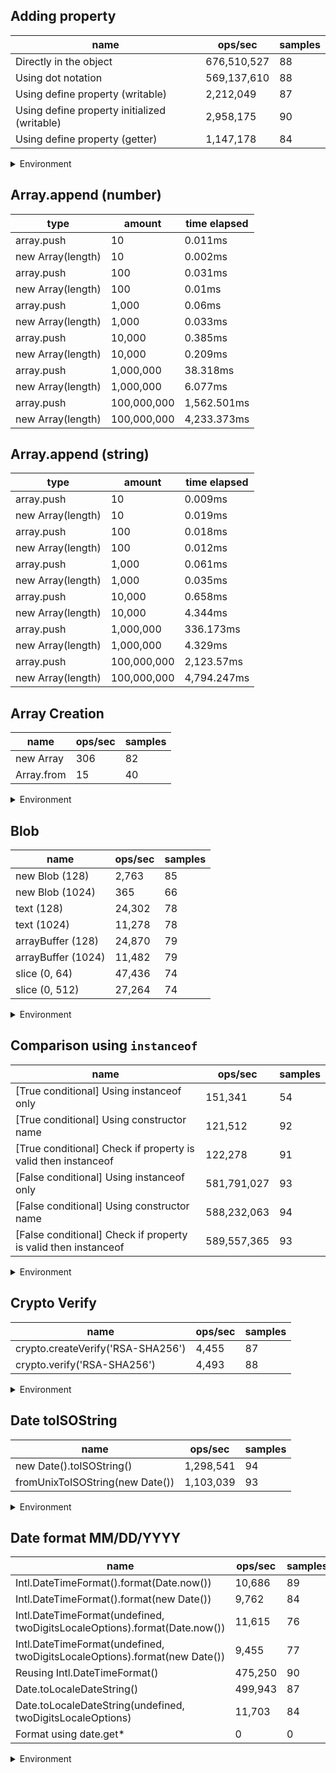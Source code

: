 ## Adding property

|name|ops/sec|samples|
|-|-|-|
|Directly in the object|676,510,527|88|
|Using dot notation|569,137,610|88|
|Using define property (writable)|2,212,049|87|
|Using define property initialized (writable)|2,958,175|90|
|Using define property (getter)|1,147,178|84|


<details>
<summary>Environment</summary>

* __Machine:__ linux x64 | 2 vCPUs | 6.8GB Mem
* __Run:__ Wed Oct 25 2023 03:36:12 GMT+0000 (Coordinated Universal Time)
</details>

<!--
{"environment":{"platform":"linux","arch":"x64","cpus":2,"totalMemory":6.7597503662109375},"benchmarks":[{"name":"Directly in the object","opsSec":676510526.9449942,"samples":6},{"name":"Using dot notation","opsSec":569137609.851336,"samples":7},{"name":"Using define property (writable)","opsSec":2212049.0427864045,"samples":8},{"name":"Using define property initialized (writable)","opsSec":2958174.7331113685,"samples":7},{"name":"Using define property (getter)","opsSec":1147178.0353662486,"samples":4}]}-->

## Array.append (number)

|type|amount|time elapsed|
|-|-|-|
array.push|10|0.011ms
new Array(length)|10|0.002ms
array.push|100|0.031ms
new Array(length)|100|0.01ms
array.push|1,000|0.06ms
new Array(length)|1,000|0.033ms
array.push|10,000|0.385ms
new Array(length)|10,000|0.209ms
array.push|1,000,000|38.318ms
new Array(length)|1,000,000|6.077ms
array.push|100,000,000|1,562.501ms
new Array(length)|100,000,000|4,233.373ms
## Array.append (string)

|type|amount|time elapsed|
|-|-|-|
array.push|10|0.009ms
new Array(length)|10|0.019ms
array.push|100|0.018ms
new Array(length)|100|0.012ms
array.push|1,000|0.061ms
new Array(length)|1,000|0.035ms
array.push|10,000|0.658ms
new Array(length)|10,000|4.344ms
array.push|1,000,000|336.173ms
new Array(length)|1,000,000|4.329ms
array.push|100,000,000|2,123.57ms
new Array(length)|100,000,000|4,794.247ms

## Array Creation

|name|ops/sec|samples|
|-|-|-|
|new Array|306|82|
|Array.from|15|40|


<details>
<summary>Environment</summary>

* __Machine:__ linux x64 | 2 vCPUs | 6.8GB Mem
* __Run:__ Wed Oct 25 2023 03:38:51 GMT+0000 (Coordinated Universal Time)
</details>

<!--
{"environment":{"platform":"linux","arch":"x64","cpus":2,"totalMemory":6.7597503662109375},"benchmarks":[{"name":"new Array","opsSec":305.75675616523284,"samples":3},{"name":"Array.from","opsSec":14.648591962893354,"samples":1}]}-->

## Blob

|name|ops/sec|samples|
|-|-|-|
|new Blob (128)|2,763|85|
|new Blob (1024)|365|66|
|text (128)|24,302|78|
|text (1024)|11,278|78|
|arrayBuffer (128)|24,870|79|
|arrayBuffer (1024)|11,482|79|
|slice (0, 64)|47,436|74|
|slice (0, 512)|27,264|74|


<details>
<summary>Environment</summary>

* __Machine:__ linux x64 | 2 vCPUs | 6.8GB Mem
* __Run:__ Wed Oct 25 2023 03:40:49 GMT+0000 (Coordinated Universal Time)
</details>

<!--
{"environment":{"platform":"linux","arch":"x64","cpus":2,"totalMemory":6.759746551513672},"benchmarks":[{"name":"new Blob (128)","opsSec":2763.003755723908,"samples":3},{"name":"new Blob (1024)","opsSec":365.1543842921994,"samples":2},{"name":"text (128)","opsSec":24301.869461150065,"samples":4},{"name":"text (1024)","opsSec":11278.102525301358,"samples":4},{"name":"arrayBuffer (128)","opsSec":24869.53869958962,"samples":4},{"name":"arrayBuffer (1024)","opsSec":11481.801017349087,"samples":3},{"name":"slice (0, 64)","opsSec":47436.26676423013,"samples":4},{"name":"slice (0, 512)","opsSec":27264.405397647384,"samples":5}]}-->

## Comparison using `instanceof`

|name|ops/sec|samples|
|-|-|-|
|[True conditional] Using instanceof only|151,341|54|
|[True conditional] Using constructor name|121,512|92|
|[True conditional] Check if property is valid then instanceof |122,278|91|
|[False conditional] Using instanceof only|581,791,027|93|
|[False conditional] Using constructor name|588,232,063|94|
|[False conditional] Check if property is valid then instanceof |589,557,365|93|


<details>
<summary>Environment</summary>

* __Machine:__ linux x64 | 2 vCPUs | 6.8GB Mem
* __Run:__ Wed Oct 25 2023 03:43:12 GMT+0000 (Coordinated Universal Time)
</details>

<!--
{"environment":{"platform":"linux","arch":"x64","cpus":2,"totalMemory":6.7597503662109375},"benchmarks":[{"name":"[True conditional] Using instanceof only","opsSec":151340.6610135677,"samples":4},{"name":"[True conditional] Using constructor name","opsSec":121511.52822205538,"samples":3},{"name":"[True conditional] Check if property is valid then instanceof ","opsSec":122277.65420209369,"samples":3},{"name":"[False conditional] Using instanceof only","opsSec":581791027.4259527,"samples":6},{"name":"[False conditional] Using constructor name","opsSec":588232063.4145262,"samples":8},{"name":"[False conditional] Check if property is valid then instanceof ","opsSec":589557365.344524,"samples":6}]}-->

## Crypto Verify

|name|ops/sec|samples|
|-|-|-|
|crypto.createVerify('RSA-SHA256')|4,455|87|
|crypto.verify('RSA-SHA256')|4,493|88|


<details>
<summary>Environment</summary>

* __Machine:__ linux x64 | 2 vCPUs | 6.8GB Mem
* __Run:__ Wed Oct 25 2023 03:45:16 GMT+0000 (Coordinated Universal Time)
</details>

<!--
{"environment":{"platform":"linux","arch":"x64","cpus":2,"totalMemory":6.759746551513672},"benchmarks":[{"name":"crypto.createVerify('RSA-SHA256')","opsSec":4455.227572790839,"samples":4},{"name":"crypto.verify('RSA-SHA256')","opsSec":4493.366328010938,"samples":4}]}-->

## Date toISOString

|name|ops/sec|samples|
|-|-|-|
|new Date().toISOString()|1,298,541|94|
|fromUnixToISOString(new Date())|1,103,039|93|


<details>
<summary>Environment</summary>

* __Machine:__ linux x64 | 2 vCPUs | 6.8GB Mem
* __Run:__ Wed Oct 25 2023 03:47:14 GMT+0000 (Coordinated Universal Time)
</details>

<!--
{"environment":{"platform":"linux","arch":"x64","cpus":2,"totalMemory":6.759746551513672},"benchmarks":[{"name":"new Date().toISOString()","opsSec":1298541.440511099,"samples":4},{"name":"fromUnixToISOString(new Date())","opsSec":1103039.1009930912,"samples":6}]}-->

## Date format MM/DD/YYYY

|name|ops/sec|samples|
|-|-|-|
|Intl.DateTimeFormat().format(Date.now())|10,686|89|
|Intl.DateTimeFormat().format(new Date())|9,762|84|
|Intl.DateTimeFormat(undefined, twoDigitsLocaleOptions).format(Date.now())|11,615|76|
|Intl.DateTimeFormat(undefined, twoDigitsLocaleOptions).format(new Date())|9,455|77|
|Reusing Intl.DateTimeFormat()|475,250|90|
|Date.toLocaleDateString()|499,943|87|
|Date.toLocaleDateString(undefined, twoDigitsLocaleOptions)|11,703|84|
|Format using date.get*|0|0|


<details>
<summary>Environment</summary>

* __Machine:__ linux x64 | 2 vCPUs | 6.8GB Mem
* __Run:__ Wed Oct 25 2023 03:49:18 GMT+0000 (Coordinated Universal Time)
</details>

<!--
{"environment":{"platform":"linux","arch":"x64","cpus":2,"totalMemory":6.7597503662109375},"benchmarks":[{"name":"Intl.DateTimeFormat().format(Date.now())","opsSec":10685.574335868647,"samples":4},{"name":"Intl.DateTimeFormat().format(new Date())","opsSec":9761.769974798895,"samples":4},{"name":"Intl.DateTimeFormat(undefined, twoDigitsLocaleOptions).format(Date.now())","opsSec":11614.50577784418,"samples":3},{"name":"Intl.DateTimeFormat(undefined, twoDigitsLocaleOptions).format(new Date())","opsSec":9454.64677365822,"samples":4},{"name":"Reusing Intl.DateTimeFormat()","opsSec":475249.5293657673,"samples":5},{"name":"Date.toLocaleDateString()","opsSec":499943.42694623687,"samples":5},{"name":"Date.toLocaleDateString(undefined, twoDigitsLocaleOptions)","opsSec":11703.047863825377,"samples":4},{"name":"Format using date.get*","opsSec":0,"samples":0}]}-->
